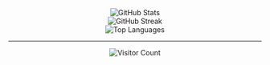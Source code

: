 <div align="center">
  <img src="https://github-readme-stats.vercel.app/api?username=Bald-11&theme=dark&hide_border=false&include_all_commits=true&count_private=true" alt="GitHub Stats"><br/>
  <img src="https://github-readme-streak-stats.herokuapp.com/?user=Bald-11&theme=dark&hide_border=false" alt="GitHub Streak"><br/>
  <img src="https://github-readme-stats.vercel.app/api/top-langs/?username=Bald-11&theme=dark&hide_border=false&include_all_commits=true&count_private=true&layout=compact" alt="Top Languages">
</div>

---

<p align="center">
  <img src="https://visitcount.itsvg.in/api?id=Bald-11&icon=0&color=0" alt="Visitor Count">
</p>
